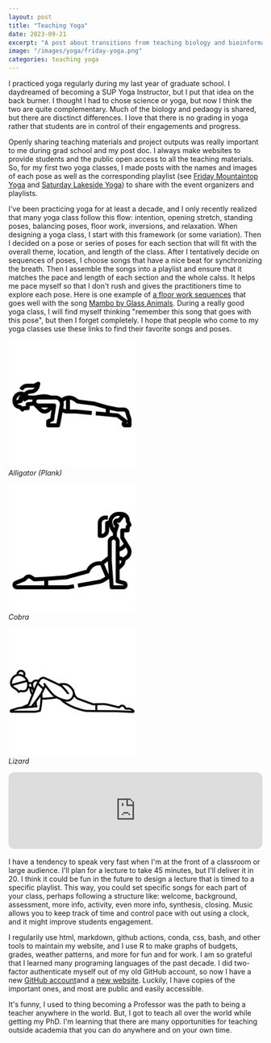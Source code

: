 ```yaml
---
layout: post
title: "Teaching Yoga"
date: 2023-09-21
excerpt: "A post about transitions from teaching biology and bioinformatics to yoga."
image: "/images/yoga/friday-yoga.png"
categories: teaching yoga
---
```


I practiced yoga regularly during my last year of graduate school. I daydreamed of becoming a SUP Yoga Instructor, but I put that idea on the back burner. I thought I had to chose science or yoga, but now I think the two are quite complementary. Much of the biology and pedaogy is shared, but there are disctinct differences. I love that there is no grading in yoga rather that students are in control of their engagements and progress. 

Openly sharing teaching materials and project outputs was really important to me during grad school and my post doc. I always make websites to provide students and the public open access to all the teaching materials. So, for my first two yoga classes, I made posts with the names and images of each pose as well as the corresponding playlist (see [Friday Mountaintop Yoga](https://www.raynaharris.com/blog/yoga-friday/) and [Saturday Lakeside Yoga](https://www.raynaharris.com/blog/yoga-saturday/)) to share with the event organizers and playlists.

I've been practicing yoga for at least a decade, and I only recently realized that many yoga class follow this flow: intention, opening stretch, standing poses, balancing poses, floor work, inversions, and relaxation. When designing a yoga class, I start with this framework (or some variation). Then I decided on a pose or series of poses for each section that will fit with the overall theme, location, and length of the class. After I tentatively decide on sequences of poses, I choose songs that have a nice beat for synchronizing the breath. Then I assemble the songs into a playlist and ensure that it matches the pace and length of each section and the whole calss. It helps me pace myself so that I don't rush and gives the practitioners time to explore each pose.  Here is one example of [a floor work sequences](https://www.raynaharris.com/blog/yoga-friday/) that goes well with the song [Mambo by Glass Animals](https://open.spotify.com/track/63OC8cNa4ZnFB3bbvbWCOc?si=cf52aa5d34444dd2). During a really good yoga class, I will find myself thinking "remember this song that goes with this pose", but then I forget completely. I hope that people who come to my yoga classes use these links to find their favorite songs and poses. 

<div class="row">
  <div class="column">
    <img src="/images/yoga/plank.png" alt="Alligator (Plank)" style="width:50%">
    <figcaption><i>Alligator (Plank)<p></p></i></figcaption>
  </div>
  <div class="column">
    <img src="/images/yoga/cobra.png" alt="Cobra" style="width:50%">
    <figcaption><i>Cobra<p></p></i></figcaption>
  </div>
  <div class="column">
    <img src="/images/yoga/lizard.png" alt="Lizard" style="width:50%">
    <figcaption><i>Lizard<p></p></i></figcaption>
  </div>
</div>

<iframe style="border-radius:12px" src="https://open.spotify.com/embed/playlist/7zgs64Pnw2QqlSNduyzmlc?utm_source=generator&theme=0" width="100%" height="152" frameBorder="0" allowfullscreen="" allow="autoplay; clipboard-write; encrypted-media; fullscreen; picture-in-picture" loading="lazy"></iframe>

I have a tendency to speak very fast when I'm at the front of a classroom or large audience. I'll plan for a lecture to take 45 minutes, but I'll deliver it in 20. I think it could be fun in the future to design a lecture that is timed to a specific playlist. This way, you could set specific songs for each part of your class, perhaps following a structure like: welcome, background, assessment, more info, activity, even more info, synthesis, closing. Music allows you to keep track of time and control pace with out using a clock, and it might improve students engagement.

I regularily use html, markdown, github actions, conda, css, bash, and other tools to maintain my website, and I use R to make graphs of budgets, grades, weather patterns, and more for fun and for work. I am so grateful that I learned many programing languages of the past decade. I did two-factor authenticate myself out of my old GitHub account, so now I have a new [GitHub account](https://github.com/raynaharrisphd)and a [new website](https://www.raynaharris.com/). Luckily, I have copies of the important ones, and most are public and easily accessible. 

It's funny, I used to thing becoming a Professor was the path to being a teacher anywhere in the world. But, I got to teach all over the world while getting my PhD. I'm learning that there are many opportunities for teaching outside academia that you can do anywhere and on your own time.

